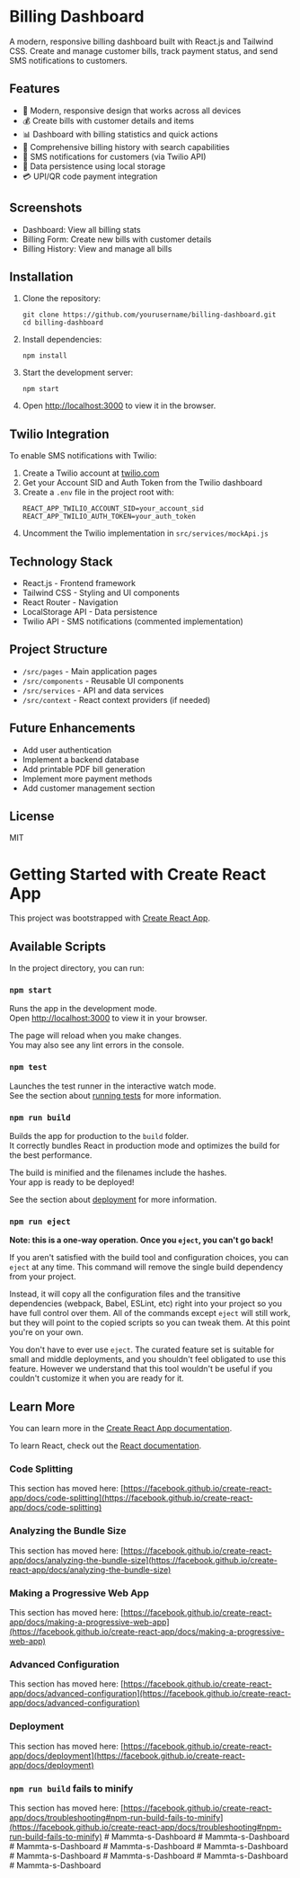 # Billing Dashboard

A modern, responsive billing dashboard built with React.js and Tailwind CSS. Create and manage customer bills, track payment status, and send SMS notifications to customers.

## Features

- 📱 Modern, responsive design that works across all devices
- 💰 Create bills with customer details and items
- 📊 Dashboard with billing statistics and quick actions
- 📃 Comprehensive billing history with search capabilities
- 📱 SMS notifications for customers (via Twilio API)
- 💾 Data persistence using local storage
- 💳 UPI/QR code payment integration

## Screenshots

- Dashboard: View all billing stats
- Billing Form: Create new bills with customer details
- Billing History: View and manage all bills

## Installation

1. Clone the repository:

   ```
   git clone https://github.com/yourusername/billing-dashboard.git
   cd billing-dashboard
   ```

2. Install dependencies:

   ```
   npm install
   ```

3. Start the development server:

   ```
   npm start
   ```

4. Open [http://localhost:3000](http://localhost:3000) to view it in the browser.

## Twilio Integration

To enable SMS notifications with Twilio:

1. Create a Twilio account at [twilio.com](https://www.twilio.com/)
2. Get your Account SID and Auth Token from the Twilio dashboard
3. Create a `.env` file in the project root with:
   ```
   REACT_APP_TWILIO_ACCOUNT_SID=your_account_sid
   REACT_APP_TWILIO_AUTH_TOKEN=your_auth_token
   ```
4. Uncomment the Twilio implementation in `src/services/mockApi.js`

## Technology Stack

- React.js - Frontend framework
- Tailwind CSS - Styling and UI components
- React Router - Navigation
- LocalStorage API - Data persistence
- Twilio API - SMS notifications (commented implementation)

## Project Structure

- `/src/pages` - Main application pages
- `/src/components` - Reusable UI components
- `/src/services` - API and data services
- `/src/context` - React context providers (if needed)

## Future Enhancements

- Add user authentication
- Implement a backend database
- Add printable PDF bill generation
- Implement more payment methods
- Add customer management section

## License

MIT

# Getting Started with Create React App

This project was bootstrapped with [Create React App](https://github.com/facebook/create-react-app).

## Available Scripts

In the project directory, you can run:

### `npm start`

Runs the app in the development mode.\
Open [http://localhost:3000](http://localhost:3000) to view it in your browser.

The page will reload when you make changes.\
You may also see any lint errors in the console.

### `npm test`

Launches the test runner in the interactive watch mode.\
See the section about [running tests](https://facebook.github.io/create-react-app/docs/running-tests) for more information.

### `npm run build`

Builds the app for production to the `build` folder.\
It correctly bundles React in production mode and optimizes the build for the best performance.

The build is minified and the filenames include the hashes.\
Your app is ready to be deployed!

See the section about [deployment](https://facebook.github.io/create-react-app/docs/deployment) for more information.

### `npm run eject`

**Note: this is a one-way operation. Once you `eject`, you can't go back!**

If you aren't satisfied with the build tool and configuration choices, you can `eject` at any time. This command will remove the single build dependency from your project.

Instead, it will copy all the configuration files and the transitive dependencies (webpack, Babel, ESLint, etc) right into your project so you have full control over them. All of the commands except `eject` will still work, but they will point to the copied scripts so you can tweak them. At this point you're on your own.

You don't have to ever use `eject`. The curated feature set is suitable for small and middle deployments, and you shouldn't feel obligated to use this feature. However we understand that this tool wouldn't be useful if you couldn't customize it when you are ready for it.

## Learn More

You can learn more in the [Create React App documentation](https://facebook.github.io/create-react-app/docs/getting-started).

To learn React, check out the [React documentation](https://reactjs.org/).

### Code Splitting

This section has moved here: [https://facebook.github.io/create-react-app/docs/code-splitting](https://facebook.github.io/create-react-app/docs/code-splitting)

### Analyzing the Bundle Size

This section has moved here: [https://facebook.github.io/create-react-app/docs/analyzing-the-bundle-size](https://facebook.github.io/create-react-app/docs/analyzing-the-bundle-size)

### Making a Progressive Web App

This section has moved here: [https://facebook.github.io/create-react-app/docs/making-a-progressive-web-app](https://facebook.github.io/create-react-app/docs/making-a-progressive-web-app)

### Advanced Configuration

This section has moved here: [https://facebook.github.io/create-react-app/docs/advanced-configuration](https://facebook.github.io/create-react-app/docs/advanced-configuration)

### Deployment

This section has moved here: [https://facebook.github.io/create-react-app/docs/deployment](https://facebook.github.io/create-react-app/docs/deployment)

### `npm run build` fails to minify

This section has moved here: [https://facebook.github.io/create-react-app/docs/troubleshooting#npm-run-build-fails-to-minify](https://facebook.github.io/create-react-app/docs/troubleshooting#npm-run-build-fails-to-minify)
#   M a m m t a - s - D a s h b o a r d  
 #   M a m m t a - s - D a s h b o a r d  
 #   M a m m t a - s - D a s h b o a r d  
 #   M a m m t a - s - D a s h b o a r d  
 #   M a m m t a - s - D a s h b o a r d  
 #   M a m m t a - s - D a s h b o a r d  
 #   M a m m t a - s - D a s h b o a r d  
 #   M a m m t a - s - D a s h b o a r d  
 #   M a m m t a - s - D a s h b o a r d  
 